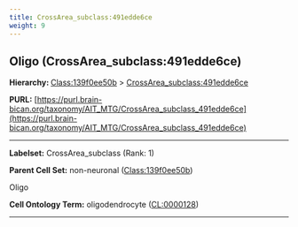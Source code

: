 ```yaml
---
title: CrossArea_subclass:491edde6ce
weight: 9
---
```

## Oligo (CrossArea_subclass:491edde6ce)
<b>Hierarchy: </b>
[Class:139f0ee50b](../Class_139f0ee50b) >
[CrossArea_subclass:491edde6ce](../CrossArea_subclass_491edde6ce)

**PURL:** [https://purl.brain-bican.org/taxonomy/AIT_MTG/CrossArea_subclass_491edde6ce](https://purl.brain-bican.org/taxonomy/AIT_MTG/CrossArea_subclass_491edde6ce)

---


**Labelset:** CrossArea_subclass (Rank: 1)

**Parent Cell Set:** non-neuronal ([Class:139f0ee50b](../Class_139f0ee50b))

Oligo


**Cell Ontology Term:**  oligodendrocyte ([CL:0000128](https://www.ebi.ac.uk/ols/ontologies/cl/terms?obo_id=CL:0000128)) 

[MARKER GENES.]: #


---

[TRANSFERRED ANNOTATIONS.]: #


[AUTHOR ANNOTATION FIELDS.]: #

